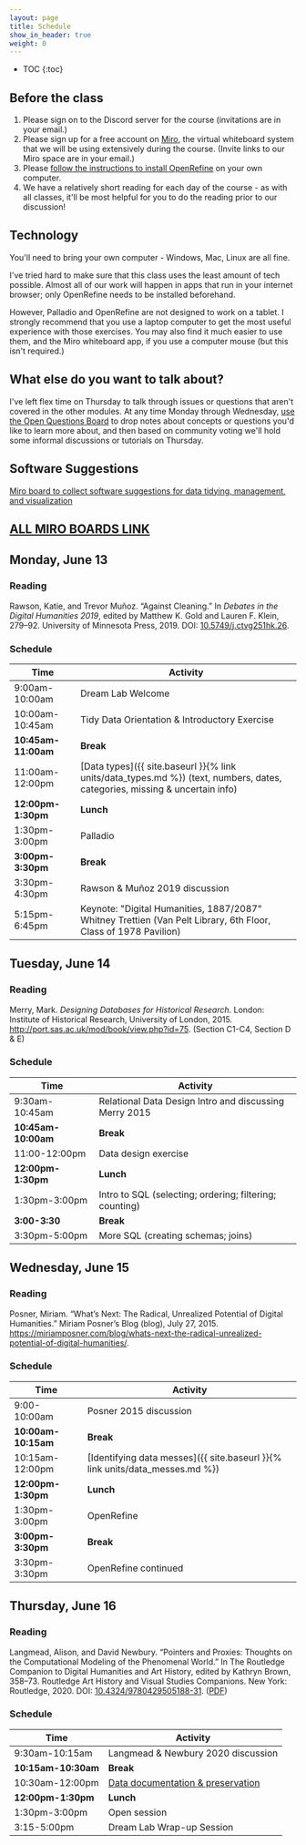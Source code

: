 ```yaml
---
layout: page
title: Schedule
show_in_header: true
weight: 0
---
```


* TOC
{:toc}

## Before the class

1. Please sign on to the Discord server for the course (invitations are in your email.)
2. Please sign up for a free account on [Miro](https://miro.com), the virtual whiteboard system that we will be using extensively during the course. (Invite links to our Miro space are in your email.)
3. Please [follow the instructions to install OpenRefine](https://docs.openrefine.org/manual/installing) on your own computer.
4. We have a relatively short reading for each day of the course - as with all classes, it'll be most helpful for you to do the reading prior to our discussion!

[consults]: https://docs.google.com/document/d/11WDDZrcIRx7XiGb38xVobW5JQwL57G8BRVrKcROi1KY/edit

## Technology

You'll need to bring your own computer - Windows, Mac, Linux are all fine.

I've tried hard to make sure that this class uses the least amount of tech possible. Almost all of our work will happen in apps that run in your internet browser; only OpenRefine needs to be installed beforehand.

However, Palladio and OpenRefine are not designed to work on a tablet. I strongly recommend that you use a laptop computer to get the most useful experience with those exercises. You may also find it much easier to use them, and the Miro whiteboard app, if you use a computer mouse (but this isn't required.)

## What else do you want to talk about?

I've left flex time on Thursday to talk through issues or questions that aren't covered in the other modules. At any time Monday through Wednesday, [use the Open Questions Board](https://miro.com/app/board/o9J_lCzSRN8=/) to drop notes about concepts or questions you'd like to learn more about, and then based on community voting we'll hold some informal discussions or tutorials on Thursday.

## Software Suggestions

[Miro board to collect software suggestions for data tidying, management, and visualization](https://miro.com/app/board/uXjVOvBWDE4=/?share_link_id=252877421373)


## [ALL MIRO BOARDS LINK](https://miro.com/welcome/a2h1ZnF3QWFVVVpIc3FkS1NhR1VhU3Y1WTV2RldnOHBiUWg1ajVvRURuMnRhdnNoaEhMNTBuSGdQNzVJSEVHR3wzMDc0NDU3MzUxMzY0Mzc3Mjgw?share_link_id=967785455229)


## Monday, June 13

### Reading

Rawson, Katie, and Trevor Muñoz. “Against Cleaning.” In *Debates in the Digital Humanities 2019*, edited by Matthew K. Gold and Lauren F. Klein, 279–92. University of Minnesota Press, 2019. DOI: [10.5749/j.ctvg251hk.26](https://doi.org/10.5749/j.ctvg251hk.26).

### Schedule

| Time                | Activity                                                                                                                    |
| ------------------- | --------------------------------------------------------------------------------------------------------------------------- |
| 9:00am-10:00am      | Dream Lab Welcome                                                                                                           |
| 10:00am-10:45am     | Tidy Data Orientation & Introductory Exercise                                                                               |
| **10:45am-11:00am** | **Break**                                                                                                                   |
| 11:00am-12:00pm     | [Data types]({{ site.baseurl }}{% link units/data_types.md %}) (text, numbers, dates, categories, missing & uncertain info) |
| **12:00pm-1:30pm**  | **Lunch**                                                                                                                   |
| 1:30pm-3:00pm       | Palladio                                                                                                                    |
| **3:00pm-3:30pm**   | **Break**                                                                                                                   |
| 3:30pm-4:30pm       | Rawson & Muñoz 2019 discussion                                                                                              |
| 5:15pm-6:45pm       | Keynote: "Digital Humanities, 1887/2087" Whitney Trettien (Van Pelt Library, 6th Floor, Class of 1978 Pavilion)             |


[rawson]: https://doi.org/10.5749/j.ctvg251hk.26

## Tuesday, June 14

### Reading

Merry, Mark. *Designing Databases for Historical Research*. London: Institute of Historical Research, University of London, 2015. <http://port.sas.ac.uk/mod/book/view.php?id=75>. (Section C1-C4, Section D & E)

### Schedule

| Time                | Activity                                                 |
| ------------------- | -------------------------------------------------------- |
| 9:30am-10:45am      | Relational Data Design Intro and discussing Merry 2015   |
| **10:45am-10:00am** | **Break**                                                |
| 11:00-12:00pm       | Data design exercise                                     |
| **12:00pm-1:30pm**  | **Lunch**                                                |
| 1:30pm-3:00pm       | Intro to SQL  (selecting; ordering; filtering; counting) |
| **3:00-3:30**       | **Break**                                                |
| 3:30pm-5:00pm       | More SQL        (creating schemas; joins)                |



## Wednesday, June 15

### Reading

Posner, Miriam. “What’s Next: The Radical, Unrealized Potential of Digital Humanities.” Miriam Posner’s Blog (blog), July 27, 2015. <https://miriamposner.com/blog/whats-next-the-radical-unrealized-potential-of-digital-humanities/>.

[posner]: https://miriamposner.com/blog/whats-next-the-radical-unrealized-potential-of-digital-humanities/

### Schedule

| Time                | Activity                                                                     |
| ------------------- | ---------------------------------------------------------------------------- |
| 9:00-10:00am        | Posner 2015 discussion                                                       |
| **10:00am-10:15am** | **Break**                                                                    |
| 10:15am-12:00pm     | [Identifying data messes]({{ site.baseurl }}{% link units/data_messes.md %}) |
| **12:00pm-1:30pm**  | **Lunch**                                                                    |
| 1:30pm-3:00pm       | OpenRefine                                                                   |
| **3:00pm-3:30pm**   | **Break**                                                                    |
| 3:30pm-3:30pm       | OpenRefine continued                                                         |


## Thursday, June 16

### Reading

Langmead, Alison, and David Newbury. “Pointers and Proxies: Thoughts on the Computational Modeling of the Phenomenal World.” In The Routledge Companion to Digital Humanities and Art History, edited by Kathryn Brown, 358–73. Routledge Art History and Visual Studies Companions. New York: Routledge, 2020. DOI: [10.4324/9780429505188-31](https://doi.org/10.4324/9780429505188-31). ([PDF](https://www.dropbox.com/s/skm90em5j4ejlrj/Langmead%20and%20Newbury%20-%202020%20-%20Pointers%20and%20Proxies%20Thoughts%20on%20the%20Computationa.pdf?dl=0))

### Schedule

| Time                | Activity                                                                                                 |
| ------------------- | -------------------------------------------------------------------------------------------------------- |
| 9:30am-10:15am      | Langmead & Newbury 2020 discussion                                                                       |
| **10:15am-10:30am** | **Break**                                                                                                |
| 10:30am-12:00pm     | [Data documentation & preservation](https://miro.com/app/board/uXjVOvBNywI=/?share_link_id=851944721737) |
| **12:00pm-1:30pm**  | **Lunch**                                                                                                |
| 1:30pm-3:00pm       | Open session                                                                                             |
| 3:15-5:00pm         | Dream Lab Wrap-up Session                                                                                |